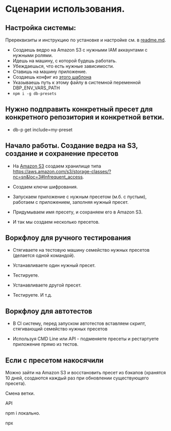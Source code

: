 # Сценарии использования.

## Настройка системы:

Пререквизиты и инструкцию по установке и настройке см. в [readme.md](../readme.md).

* Создаешь ведро на Amazon S3 с нужными IAM аккаунтами с нужными ролями.
* Идешь на машину, с которой будешь работать.
* Убеждаешься, что есть нужные зависимости.
* Ставишь на машину приложение.
* Создаешь конфиг из [этого шаблона](https://github.com/Dzenly/db-presets/blob/master/cfg/cfg-template.js)
* Указываешь путь к этому файлу в системной переменной DBP_ENV_VARS_PATH
* `npm i -g db-presets` 

## Нужно подправить конкретный пресет для конкретного репозитория и конкретной ветки.

* db-p get include=my-preset







## Начало работы. Создание ведра на S3, создание и сохранение пресетов

* На [Amazon S3](https://aws.amazon.com/s3/) создаем хранилище типа
https://aws.amazon.com/s3/storage-classes/?nc=sn&loc=3#Infrequent_access.

* Создаем ключи шифрования.

* Запускаем приложение с нужным пресетом (м.б. с пустым), работаем с приложением, заполняя нужный пресет.

* Придумываем имя пресету, и сохраняем его в Amazon S3.

* И так мы создаем несколько пресетов.

## Воркфлоу для ручного тестирования

* Стягиваете на тестовую машину семейство нужных пресетов (делается одной командой).

* Устанавливаете один нужный пресет.

* Тестируете.

* Устанавливаете другой пресет.

* Тестируете. И т.д.

## Воркфлоу для автотестов

* В CI систему, перед запуском автотестов вставляем скрипт, стягивающий семейство нужных пресетов 

* Используя CMD Line или API - подменяете пресеты и рестартуете приложение прямо из тестов.

## Если с пресетом накосячили

Можно зайти на Amazon S3 и восстановить пресет из бэкапов
(хранятся 10 дней, создаются каждый раз при обновлении существующего пресета).


Смена ветки.


API

npm i локально.

npx

